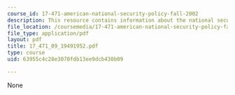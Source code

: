 ```yaml
---
course_id: 17-471-american-national-security-policy-fall-2002
description: This resource contains information about the national security policy.
file_location: /coursemedia/17-471-american-national-security-policy-fall-2002/63955c4c28e3070fdb13ee9dcb430b09_17_471_09_19491952.pdf
file_type: application/pdf
layout: pdf
title: 17_471_09_19491952.pdf
type: course
uid: 63955c4c28e3070fdb13ee9dcb430b09

---
```

None